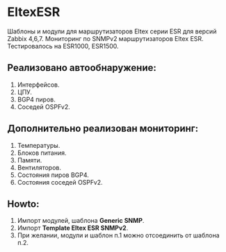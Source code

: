 # EltexESR

Шаблоны и модули для маршрутизаторов Eltex серии ESR для версий Zabbix 4,6,7.
Мониторинг по SNMPv2 маршрутизаторов Eltex ESR. Тестировалось на ESR1000, ESR1500.

## Реализовано автообнаружение:
1. Интерфейсов.
2. ЦПУ.
3. BGP4 пиров.
4. Соседей OSPFv2.

## Дополнительно реализован мониторинг:
1. Температуры.
2. Блоков питания.
3. Памяти.
4. Вентиляторов.
5. Состояния пиров BGP4.
6. Состояния соседей OSPFv2.

## Howto:
1. Импорт модулей, шаблона **Generic SNMP**.
2. Импорт **Template Eltex ESR SNMPv2**.
3. При желании, модули и шаблон п.1 можно отсоединить от шаблона п.2.


